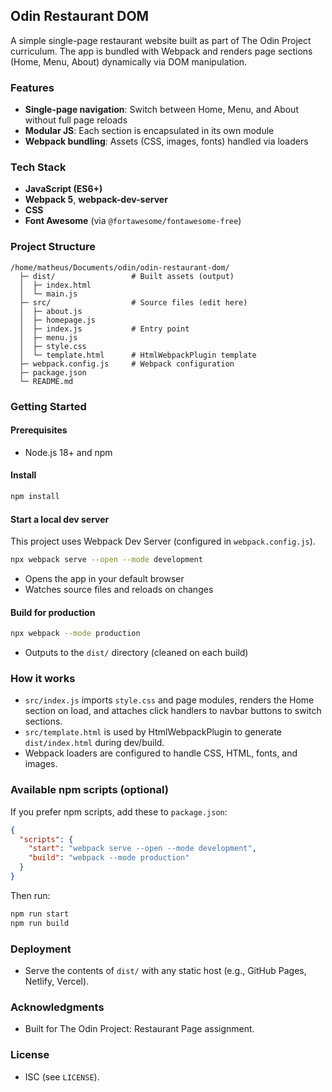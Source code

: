 ## Odin Restaurant DOM

A simple single-page restaurant website built as part of The Odin Project curriculum. The app is bundled with Webpack and renders page sections (Home, Menu, About) dynamically via DOM manipulation.

### Features

- **Single-page navigation**: Switch between Home, Menu, and About without full page reloads
- **Modular JS**: Each section is encapsulated in its own module
- **Webpack bundling**: Assets (CSS, images, fonts) handled via loaders

### Tech Stack

- **JavaScript (ES6+)**
- **Webpack 5**, **webpack-dev-server**
- **CSS**
- **Font Awesome** (via `@fortawesome/fontawesome-free`)

### Project Structure

```text
/home/matheus/Documents/odin/odin-restaurant-dom/
  ├─ dist/                 # Built assets (output)
  │  ├─ index.html
  │  └─ main.js
  ├─ src/                  # Source files (edit here)
  │  ├─ about.js
  │  ├─ homepage.js
  │  ├─ index.js           # Entry point
  │  ├─ menu.js
  │  ├─ style.css
  │  └─ template.html      # HtmlWebpackPlugin template
  ├─ webpack.config.js     # Webpack configuration
  ├─ package.json
  └─ README.md
```

### Getting Started

#### Prerequisites

- Node.js 18+ and npm

#### Install

```bash
npm install
```

#### Start a local dev server

This project uses Webpack Dev Server (configured in `webpack.config.js`).

```bash
npx webpack serve --open --mode development
```

- Opens the app in your default browser
- Watches source files and reloads on changes

#### Build for production

```bash
npx webpack --mode production
```

- Outputs to the `dist/` directory (cleaned on each build)

### How it works

- `src/index.js` imports `style.css` and page modules, renders the Home section on load, and attaches click handlers to navbar buttons to switch sections.
- `src/template.html` is used by HtmlWebpackPlugin to generate `dist/index.html` during dev/build.
- Webpack loaders are configured to handle CSS, HTML, fonts, and images.

### Available npm scripts (optional)

If you prefer npm scripts, add these to `package.json`:

```json
{
  "scripts": {
    "start": "webpack serve --open --mode development",
    "build": "webpack --mode production"
  }
}
```

Then run:

```bash
npm run start
npm run build
```

### Deployment

- Serve the contents of `dist/` with any static host (e.g., GitHub Pages, Netlify, Vercel).

### Acknowledgments

- Built for The Odin Project: Restaurant Page assignment.

### License

- ISC (see `LICENSE`).
